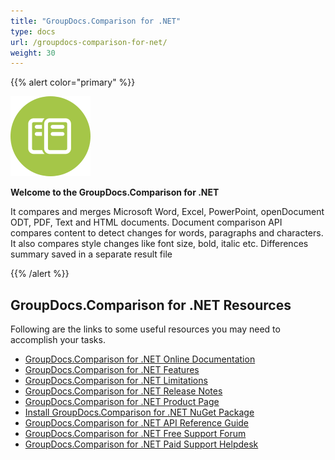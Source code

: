 ```yaml
---
title: "GroupDocs.Comparison for .NET"
type: docs
url: /groupdocs-comparison-for-net/
weight: 30
---
```


{{% alert color="primary" %}} 

![todo:image\_alt\_text](groupdocs-comparison-for-net_1)

**Welcome to the GroupDocs.Comparison for .NET**

It compares and merges Microsoft Word, Excel, PowerPoint, openDocument ODT, PDF, Text and HTML documents. Document comparison API compares content to detect changes for words, paragraphs and characters. It also compares style changes like font size, bold, italic etc. Differences summary saved in a separate result file

{{% /alert %}} 
## **GroupDocs.Comparison for .NET Resources**
Following are the links to some useful resources you may need to accomplish your tasks.

- [GroupDocs.Comparison for .NET Online Documentation](https://docs.groupdocs.com/display/comparisonnet/)
- [GroupDocs.Comparison for .NET Features](https://docs.groupdocs.com/display/comparisonnet/Features+Overview)
- [GroupDocs.Comparison for .NET Limitations](https://docs.groupdocs.com/display/comparisonnet/Evaluation+Limitations+and+Licensing+of+GroupDocs.Comparison)
- [GroupDocs.Comparison for .NET Release Notes](https://docs.groupdocs.com/display/comparisonnet/Release+Notes)
- [GroupDocs.Comparison for .NET Product Page](https://products.groupdocs.com/comparison/net)
- [Install GroupDocs.Comparison for .NET NuGet Package](https://www.nuget.org/packages/GroupDocs.Comparison/)
- [GroupDocs.Comparison for .NET API Reference Guide](https://apireference.groupdocs.com/net/comparison)
- [GroupDocs.Comparison for .NET Free Support Forum](https://forum.groupdocs.com/c/comparison)
- [GroupDocs.Comparison for .NET Paid Support Helpdesk](https://helpdesk.groupdocs.com/)
